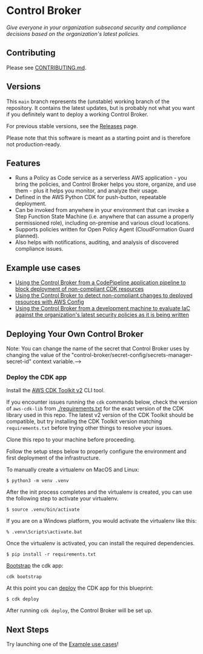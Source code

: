 # Control Broker

*Give everyone in your organization subsecond security and compliance decisions based on the organization's latest policies.*

## Contributing

Please see [CONTRIBUTING.md](./CONTRIBUTING.md).

## Versions

This `main` branch represents the (unstable) working branch of the repository.
It contains the latest updates, but is probably not what you want if you
definitely want to deploy a working Control Broker.

For previous stable versions, see the [Releases](https://github.com/VerticalRelevance/ControlBrokerEvalEngine-Blueprint/releases) page.

Please note that this software is meant as a starting point and is therefore not production-ready.

## Features

* Runs a Policy as Code service as a serverless AWS application - you bring the policies, and Control Broker helps you store, organize, and use them - plus it helps you monitor, and analyze their usage.
* Defined in the AWS Python CDK for push-button, repeatable deployment.
* Can be invoked from anywhere in your environment that can invoke a Step Function State Machine (i.e. anywhere that can assume a properly permissioned role), including on-premise and various cloud locations.
* Supports policies written for Open Policy Agent (CloudFormation Guard planned).
* Also helps with notifications, auditing, and analysis of discovered compliance issues.

## Example use cases

* [Using the Control Broker from a CodePipeline application pipeline to block deployment of non-compliant CDK resources](https://github.com/VerticalRelevance/control-broker-codepipeline-example)
* [Using the Control Broker to detect non-compliant changes to deployed resources with AWS Config](https://github.com/VerticalRelevance/control-broker-consumer-example-config)
* [Using the Control Broker from a development machine to evaluate IaC against the organization's latest security policies as it is being written](https://github.com/VerticalRelevance/control-broker-consumer-example-local-dev)

## Deploying Your Own Control Broker

<!--### Upload your secret config file--><!--The Control Broker needs some secret values to be available in its environment. These are stored in a Secrets Manager Secret as a JSON--><!--blob, and the Control Broker's deployment mechanisms grab these values as they need to.--><!--Before proceeding, you'll have to copy [our example secrets file](./supplementary_files/) to a secure location on your machine and replace--><!--the values in it with your own. Then, [create a Secret--><!--in Secrets--><!--Manager](https://docs.aws.amazon.com/secretsmanager/latest/userguide/tutorials_basic.html#tutorial-basic-step1)--><!--called "control-broker/secret-config" with this JSON text as its value.--><!--![Using the SecretsManager console to create the secret value](docs/diagrams/images/secretsmanager-console-secret-config.png)--><!--![Using the SecretsManager console to name the secret and give it a description](docs/diagrams/images/secretsmanager-console-secret-config-name-page.png)--><!--Here are some helpful hints about what to put in these values:--><!--> Note: You can change the name of the secret that Control Broker uses by changing the value of the "control-broker/secret-config/secrets-manager-secret-id" context variable.-->

### Deploy the CDK app

Install the [AWS CDK Toolkit
v2](https://docs.aws.amazon.com/cdk/v2/guide/cli.html) CLI tool.

If you encounter issues running the `cdk` commands below, check the version of
`aws-cdk-lib` from [./requirements.txt](./requirements.txt) for the exact
version of the CDK library used in this repo. The latest v2 version of the CDK
Toolkit should be compatible, but try installing the CDK Toolkit version
matching `requirements.txt` before trying other things to resolve your issues.

Clone this repo to your machine before proceeding.

Follow the setup steps below to properly configure the environment and first
deployment of the infrastructure.

To manually create a virtualenv on MacOS and Linux:

`$ python3 -m venv .venv`

After the init process completes and the virtualenv is created, you can use the
following step to activate your virtualenv.

`$ source .venv/bin/activate`

If you are on a Windows platform, you would activate the virtualenv like this:

```
% .venv\Scripts\activate.bat
```

Once the virtualenv is activated, you can install the required dependencies.

`$ pip install -r requirements.txt`

[Bootstrap](https://docs.aws.amazon.com/cdk/v2/guide/cli.html#cli-bootstrap) the
cdk app:

`cdk bootstrap`

At this point you can
[deploy](https://docs.aws.amazon.com/cdk/v2/guide/cli.html#cli-deploy) the CDK
app for this blueprint:

`$ cdk deploy`

After running `cdk deploy`, the Control Broker will be set up.

## Next Steps

Try launching one of the [Example use cases](./README.md#example-use-cases)!
